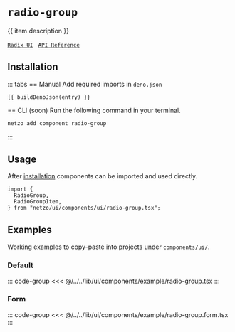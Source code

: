 <script setup>
import SectionDocsCards from '@theme/components/sections/SectionDocsCards.vue'
import en from '~/locales/en.js'
import { ui } from '~/../lib/ui/components/registry.ts'
import { buildDenoJson } from '~/src/utils.ts'
const item = en.components.find(({ uid }) => uid === 'radio-group')
const entry = ui.find(i => item.uid === i.name)
</script>

<div class="mb-5 w-75px h-75px"  :class="item.icon" />

# `radio-group`

{{ item.description }}

[`Radix UI`](https://www.radix-ui.com/primitives/docs/components/radio-group)
&nbsp;
[`API Reference`](https://www.radix-ui.com/primitives/docs/components/radio-group#api-reference)

## Installation

::: tabs
== Manual
Add required imports in `deno.json`
```json-vue
{{ buildDenoJson(entry) }}
```
== CLI (soon)
Run the following command in your terminal.
```sh
netzo add component radio-group
```
:::

## Usage

After [installation](#installation) components can be imported and used directly.

```tsx
import {
  RadioGroup,
  RadioGroupItem,
} from "netzo/ui/components/ui/radio-group.tsx";
```

## Examples

Working examples to copy-paste into projects under `components/ui/`.

### Default

::: code-group
<<< @/../../lib/ui/components/example/radio-group.tsx
:::

### Form

::: code-group
<<< @/../../lib/ui/components/example/radio-group.form.tsx
:::

